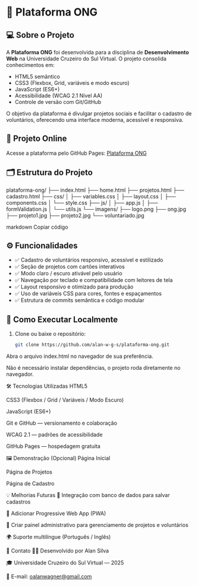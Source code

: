 # 🌱 Plataforma ONG

## 💻 Sobre o Projeto

A **Plataforma ONG** foi desenvolvida para a disciplina de **Desenvolvimento Web** na Universidade Cruzeiro do Sul Virtual. O projeto consolida conhecimentos em:

- HTML5 semântico  
- CSS3 (Flexbox, Grid, variáveis e modo escuro)  
- JavaScript (ES6+)  
- Acessibilidade (WCAG 2.1 Nível AA)  
- Controle de versão com Git/GitHub  

O objetivo da plataforma é divulgar projetos sociais e facilitar o cadastro de voluntários, oferecendo uma interface moderna, acessível e responsiva.

## 🔗 Projeto Online

Acesse a plataforma pelo GitHub Pages: [Plataforma ONG](https://alan-w-g-s.github.io/plataforma-ong/)

## 🗂 Estrutura do Projeto

plataforma-ong/
├── index.html
├── home.html
├── projetos.html
├── cadastro.html
├── css/
│ ├── variables.css
│ ├── layout.css
│ ├── components.css
│ └── style.css
├── js/
│ ├── app.js
│ ├── formValidation.js
│ └── utils.js
└── imagens/
├── logo.png
├── ong.jpg
├── projeto1.jpg
├── projeto2.jpg
└── voluntariado.jpg

markdown
Copiar código

## ⚙️ Funcionalidades

- ✅ Cadastro de voluntários responsivo, acessível e estilizado  
- ✅ Seção de projetos com cartões interativos  
- ✅ Modo claro / escuro ativável pelo usuário  
- ✅ Navegação por teclado e compatibilidade com leitores de tela  
- ✅ Layout responsivo e otimizado para produção  
- ✅ Uso de variáveis CSS para cores, fontes e espaçamentos  
- ✅ Estrutura de commits semântica e código modular  

## 🧩 Como Executar Localmente

1. Clone ou baixe o repositório:  
   ```bash
   git clone https://github.com/alan-w-g-s/plataforma-ong.git
Abra o arquivo index.html no navegador de sua preferência.

Não é necessário instalar dependências, o projeto roda diretamente no navegador.

🛠 Tecnologias Utilizadas
HTML5

CSS3 (Flexbox / Grid / Variáveis / Modo Escuro)

JavaScript (ES6+)

Git e GitHub — versionamento e colaboração

WCAG 2.1 — padrões de acessibilidade

GitHub Pages — hospedagem gratuita

🖼️ Demonstração (Opcional)
Página Inicial

Página de Projetos

Página de Cadastro

💡 Melhorias Futuras
🚀 Integração com banco de dados para salvar cadastros

📱 Adicionar Progressive Web App (PWA)

🎨 Criar painel administrativo para gerenciamento de projetos e voluntários

🌍 Suporte multilíngue (Português / Inglês)

📣 Contato
👨‍💻 Desenvolvido por Alan Silva

🎓 Universidade Cruzeiro do Sul Virtual — 2025

💌 E-mail: oalanwagner@gmail.com
